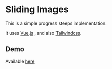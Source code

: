 # Sliding Images

This is a simple progress steeps implementation.

It uses [Vue.js](https://vuejs.org) , and also [Tailwindcss](https://tailwindcss.com).

## Demo

Available [here](https://jsfiddle.net/cagan327/7vyL10rk/)
